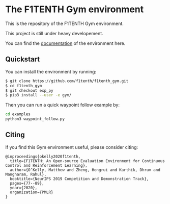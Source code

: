# The F1TENTH Gym environment

This is the repository of the F1TENTH Gym environment.

This project is still under heavy developement.

You can find the [documentation](https://f1tenth-gym.readthedocs.io/en/latest/) of the environment here.

## Quickstart
You can install the environment by running:

```bash
$ git clone https://github.com/f1tenth/f1tenth_gym.git
$ cd f1tenth_gym
$ git checkout exp_py
$ pip3 install --user -e gym/
```

Then you can run a quick waypoint follow example by:
```bash
cd examples
python3 waypoint_follow.py
```

## Citing
If you find this Gym environment useful, please consider citing:

```
@inproceedings{okelly2020f1tenth,
  title={F1TENTH: An Open-source Evaluation Environment for Continuous Control and Reinforcement Learning},
  author={O’Kelly, Matthew and Zheng, Hongrui and Karthik, Dhruv and Mangharam, Rahul},
  booktitle={NeurIPS 2019 Competition and Demonstration Track},
  pages={77--89},
  year={2020},
  organization={PMLR}
}
```
